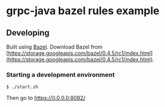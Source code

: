 # grpc-java bazel rules example

## Developing

Built using [Bazel](https://bazel.build).
Download Bazel from [https://storage.googleapis.com/bazel/0.4.5/rc1/index.html](https://storage.googleapis.com/bazel/0.4.5/rc1/index.html).

### Starting a development environment

```shell
$ ./start.sh
```

Then go to https://0.0.0.0:8082/
